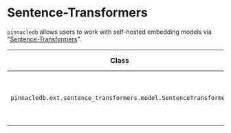 # Sentence-Transformers

`pinnacledb` allows users to work with self-hosted embedding models via "[Sentence-Transformers](https://sbert.net/)".

| Class | Description | GitHub | API-docs |
| --- | --- | --- | --- |
| `pinnacledb.ext.sentence_transformers.model.SentenceTransformer` | Embeds a piece of text with a model hosted locally | [Code](https://github.com/SuperDuperDB/pinnacledb/blob/main/pinnacledb/ext/sentence_transformers/model.py) | [Docs](/docs/api/ext/sentence_transformers/model#sentencetransformer) |